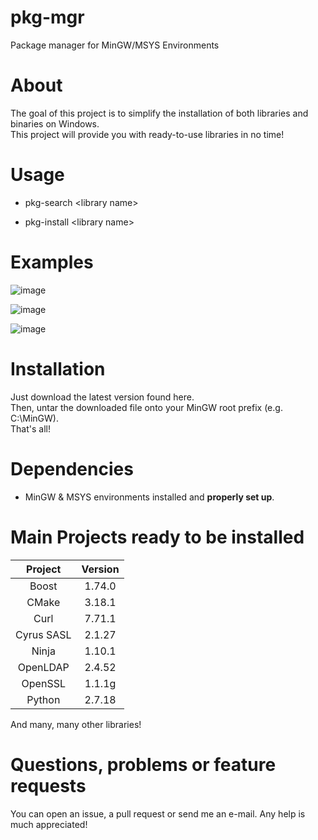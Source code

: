 # pkg-mgr
Package manager for MinGW/MSYS Environments

# About

The goal of this project is to simplify the installation of both libraries and binaries on Windows.<br />
This project will provide you with ready-to-use libraries in no time!

# Usage

* pkg-search \<library name\>

* pkg-install \<library name\>

# Examples

![image](https://user-images.githubusercontent.com/70483213/92017034-82968000-ed96-11ea-8fea-ca1a949e3953.png)

![image](https://user-images.githubusercontent.com/70483213/92017354-fc2e6e00-ed96-11ea-83b9-8623011da770.png)

![image](https://user-images.githubusercontent.com/70483213/92018116-0ef57280-ed98-11ea-991d-0b2cf1eff0a7.png)

# Installation

Just download the latest version found here.<br />
Then, untar the downloaded file onto your MinGW root prefix (e.g. C:\MinGW).<br />
That's all!

# Dependencies

* MinGW & MSYS environments installed and <b>properly set up</b>.

# Main Projects ready to be installed

| Project | Version |
| :-----: | :-----: |
| Boost | 1.74.0 |
| CMake | 3.18.1 |
| Curl | 7.71.1 |
| Cyrus SASL | 2.1.27 |
| Ninja | 1.10.1 |
| OpenLDAP | 2.4.52 |
| OpenSSL | 1.1.1g |
| Python | 2.7.18 |

And many, many other libraries!

# Questions, problems or feature requests

You can open an issue, a pull request or send me an e-mail. Any help is much appreciated!
